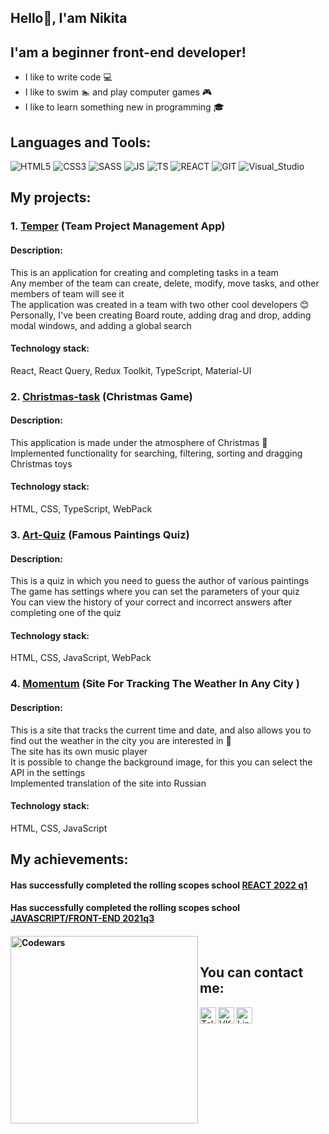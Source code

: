 ## Hello👋, I'am Nikita


## I'am a beginner front-end developer!
- I like to write code 💻
- I like to swim 🏊 and play computer games 🎮 
- I like to learn something new in programming 🎓


## Languages and Tools:

![HTML5](https://img.shields.io/badge/-HTML5-000?style=for-the-badge&logo=HTML5&logoColor=e96228)
![CSS3](https://img.shields.io/badge/-CSS3-000?style=for-the-badge&logo=CSS3&logoColor=264de4)
![SASS](https://img.shields.io/badge/-SASS/SCSS-000?style=for-the-badge&logo=SASS&logoColor=c76395)
![JS](https://img.shields.io/badge/-JS-000?style=for-the-badge&logo=JavaScript)
![TS](https://img.shields.io/badge/-TS-000?style=for-the-badge&logo=TypeScript)
![REACT](https://img.shields.io/badge/-REACT-000?style=for-the-badge&logo=React)
![GIT](https://img.shields.io/badge/-GIT-000?style=for-the-badge&logo=Git)
![Visual_Studio](https://img.shields.io/badge/-Visual_Studio_Code-000?style=for-the-badge&logo=VisualStudioCode&logoColor=6a78ff)



## My projects:

### 1. [Temper](https://react-project-management-system-team7.netlify.app/) (Team Project Management App)<br>
#### Description:<br>
This is an application for creating and completing tasks in a team<br> 
Any member of the team can create, delete, modify, move tasks, and other members of team will see it<br>
The application was created in a team with two other cool developers 😊<br>
Personally, I've been creating Board route, adding drag and drop, adding modal windows, and adding a global search
#### Technology stack:<br>  
React, React Query, Redux Toolkit, TypeScript, Material-UI

### 2. [Christmas-task](https://christmas-rsschool-fespis.netlify.app/) (Christmas Game)
#### Description:<br>
This application is made under the atmosphere of Christmas 🎄<br> 
Implemented functionality for searching, filtering, sorting and dragging Christmas toys
#### Technology stack:<br>
HTML, CSS, TypeScript, WebPack

### 3. [Art-Quiz](https://art-quiz-rsschool-fespis.netlify.app/) (Famous Paintings Quiz)
#### Description:<br>
This is a quiz in which you need to guess the author of various paintings<br>
The game has settings where you can set the parameters of your quiz<br>
You can view the history of your correct and incorrect answers after completing one of the quiz
#### Technology stack:<br>
HTML, CSS, JavaScript, WebPack

### 4. [Momentum](https://momentum-rsschool-fespis.netlify.app/) (Site For Tracking The Weather In Any City )
#### Description:<br>
This is a site that tracks the current time and date, and also allows you to find out the weather in the city you are interested in 📆<br>
The site has its own music player<br>
It is possible to change the background image, for this you can select the API in the settings<br>
Implemented translation of the site into Russian
#### Technology stack:<br>
HTML, CSS, JavaScript



## My achievements:
#### Has successfully completed the rolling scopes school [REACT 2022 q1](https://app.rs.school/certificate/tfgptznh)<br>
#### Has successfully completed the rolling scopes school [JAVASCRIPT/FRONT-END 2021q3](https://app.rs.school/certificate/88ldzozi)<br>
#### [<img align="left" alt="Codewars" width="300px" src="https://www.codewars.com/users/Fespis/badges/large"/>][Codewars]<br>



## You can contact me:

[<img align="left" alt="Telegram" width="26px" src="https://cdn-icons-png.flaticon.com/512/906/906377.png"/>][telegram]
[<img align="left" alt="VK" width="26px" src="https://cdn-icons-png.flaticon.com/512/145/145813.png"/>][vk]
[<img align="left" alt="LinkedIn" width="26px" src="https://cdn-icons.flaticon.com/png/512/3536/premium/3536505.png?token=exp=1656355974~hmac=63fd3e915f2f602779129a16715eaea6"/>][linkedin]


[telegram]: https://t.me/Fespis
[vk]: https://vk.com/ablo4k0_o07
[linkedin]: https://www.linkedin.com/in/nikita-zhuk-a0032723b/
[Codewars]: https://www.codewars.com/users/Fespis

<!--
**Fespis/Fespis** is a ✨ _special_ ✨ repository because its `README.md` (this file) appears on your GitHub profile.

Here are some ideas to get you started:

- 🔭 I’m currently working on ...
- 🌱 I’m currently learning ...
- 👯 I’m looking to collaborate on ...
- 🤔 I’m looking for help with ...
- 💬 Ask me about ...
- 📫 How to reach me: ...
- 😄 Pronouns: ...
- ⚡ Fun fact: ...
-->
